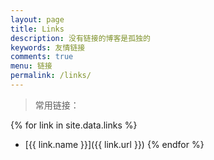 ```yaml
---
layout: page
title: Links
description: 没有链接的博客是孤独的
keywords: 友情链接
comments: true
menu: 链接
permalink: /links/
---
```


> 常用链接：


{% for link in site.data.links %}
* [{{ link.name }}]({{ link.url }})
{% endfor %}
